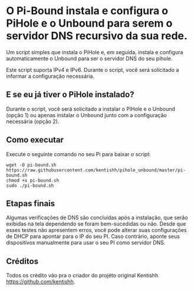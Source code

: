 # O Pi-Bound instala e configura o PiHole e o Unbound para serem o servidor DNS recursivo da sua rede.

Um script simples que instala o PiHole e, em seguida, instala e configura automaticamente o Unbound para ser o servidor DNS do seu pihole.

Este script suporta IPv4 e IPv6. Durante o script, você será solicitado a informar a configuração necessária.

## E se eu já tiver o PiHole instalado?

Durante o script, você será solicitado a instalar o PiHole e o Unbound (opção 1) ou apenas instalar o Unbound junto com a configuração necessária (opção 2).

## Como executar

Execute o seguinte comando no seu Pi para baixar o script:

```
wget -O pi-bound.sh https://raw.githubusercontent.com/kentishh/pihole_unbound/master/pi-bound.sh
chmod +x pi-bound.sh
sudo ./pi-bound.sh
```
## Etapas finais

Algumas verificações de DNS são concluídas após a instalação, que serão exibidas na tela dependendo se foram bem-sucedidas ou não. Desde que esses testes não apresentem erros, você pode alterar suas configurações de DHCP para apontar para o IP do seu PI. Caso contrário, aponte seus dispositivos manualmente para usar o seu PI como servidor DNS.



## Créditos

Todos os crédito vão pra o criador do projéto original 
Kentishh https://github.com/kentishh.